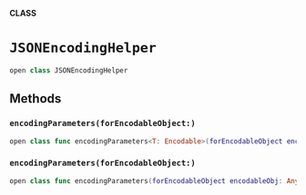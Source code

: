 **CLASS**

# `JSONEncodingHelper`

```swift
open class JSONEncodingHelper
```

## Methods
### `encodingParameters(forEncodableObject:)`

```swift
open class func encodingParameters<T: Encodable>(forEncodableObject encodableObj: T?) -> Parameters?
```

### `encodingParameters(forEncodableObject:)`

```swift
open class func encodingParameters(forEncodableObject encodableObj: Any?) -> Parameters?
```
